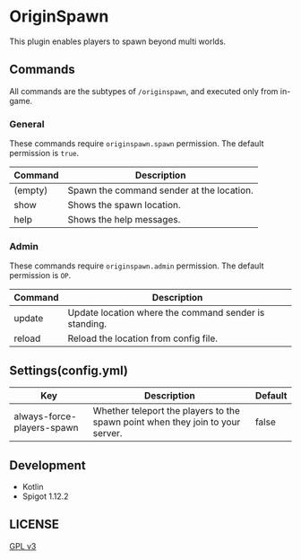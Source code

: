 # OriginSpawn

This plugin enables players to spawn beyond multi worlds.

## Commands

All commands are the subtypes of `/originspawn`, and executed only from in-game.

### General

These commands require `originspawn.spawn` permission. The default permission is `true`.

| Command | Description                               |
|---------|-------------------------------------------|
| (empty) | Spawn the command sender at the location. |
| show    | Shows the spawn location.                 |
| help    | Shows the help messages.                  |

### Admin

These commands require `originspawn.admin` permission. The default permission is `OP`.

| Command | Description                                           | 
|---------|-------------------------------------------------------|
| update  | Update location where the command sender is standing. |
| reload  | Reload the location from config file.                 |      

## Settings(config.yml)

| Key                        | Description                                                                    | Default |
|----------------------------|--------------------------------------------------------------------------------|---------|
| always-force-players-spawn | Whether teleport the players to the spawn point when they join to your server. | false   |

## Development

* Kotlin
* Spigot 1.12.2

## LICENSE

[GPL v3](./LICENSE)